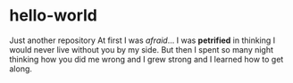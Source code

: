 # hello-world
Just another repository
At first I was _afraid_... I was **petrified**
in thinking I would never live without you by my side.
But then I spent so many night thinking how you did me wrong
and I grew strong and I learned how to get along.
